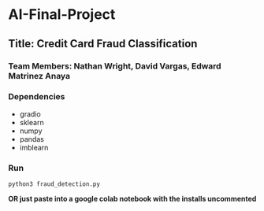 # AI-Final-Project

## Title: Credit Card Fraud Classification

### Team Members: Nathan Wright, David Vargas, Edward Matrinez Anaya

### Dependencies
- gradio
- sklearn
- numpy
- pandas
- imblearn

### Run

`python3 fraud_detection.py`

**OR just paste into a google colab notebook with the installs uncommented**

